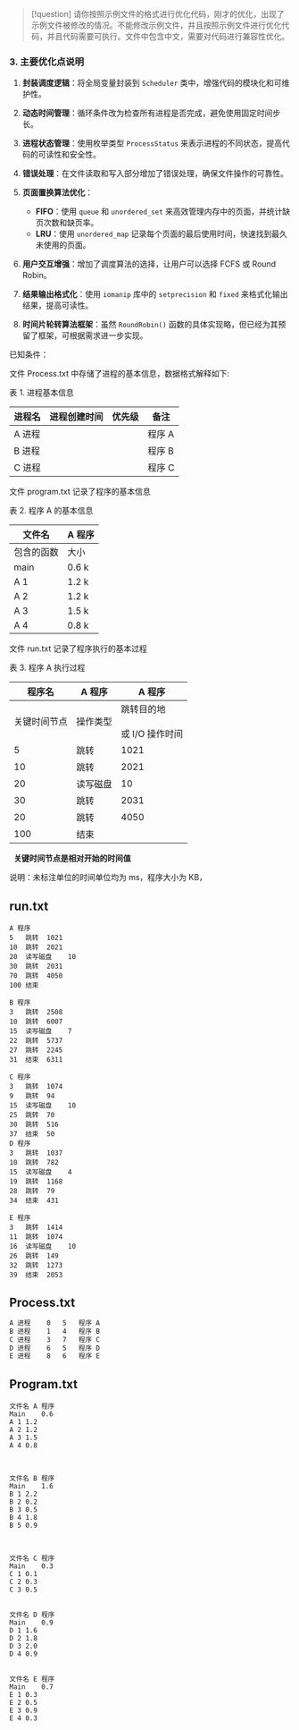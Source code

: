 >[!question] 
>请你按照示例文件的格式进行优化代码，刚才的优化，出现了示例文件被修改的情况。不能修改示例文件，并且按照示例文件进行优化代码，并且代码需要可执行。文件中包含中文，需要对代码进行兼容性优化。

### **3. 主要优化点说明**

1. **封装调度逻辑**：将全局变量封装到 `Scheduler` 类中，增强代码的模块化和可维护性。

2. **动态时间管理**：循环条件改为检查所有进程是否完成，避免使用固定时间步长。

3. **进程状态管理**：使用枚举类型 `ProcessStatus` 来表示进程的不同状态，提高代码的可读性和安全性。

4. **错误处理**：在文件读取和写入部分增加了错误处理，确保文件操作的可靠性。

5. **页面置换算法优化**：

    - **FIFO**：使用 `queue` 和 `unordered_set` 来高效管理内存中的页面，并统计缺页次数和缺页率。
    - **LRU**：使用 `unordered_map` 记录每个页面的最后使用时间，快速找到最久未使用的页面。
6. **用户交互增强**：增加了调度算法的选择，让用户可以选择 FCFS 或 Round Robin。

7. **结果输出格式化**：使用 `iomanip` 库中的 `setprecision` 和 `fixed` 来格式化输出结果，提高可读性。

8. **时间片轮转算法框架**：虽然 `RoundRobin()` 函数的具体实现略，但已经为其预留了框架，可根据需求进一步实现。


已知条件：

文件 Process.txt 中存储了进程的基本信息，数据格式解释如下:

表 1. 进程基本信息

| 进程名 | 进程创建时间 | 优先级 | 备注  |
| --- | ------ | --- | --- |
| A 进程 |        |     | 程序 A |
| B 进程 |        |     | 程序 B |
| C 进程 |        |     | 程序 C |

文件 program.txt 记录了程序的基本信息

表 2. 程序 A 的基本信息

| 文件名   | A 程序  |
| ----- | ---- |
| 包含的函数 | 大小   |
| main  | 0.6 k |
| A 1    | 1.2 k |
| A 2    | 1.2 k |
| A 3    | 1.5 k |
| A 4    | 0.8 k |

文件 run.txt 记录了程序执行的基本过程

表 3. 程序 A 执行过程

| 程序名    | A 程序  | A 程序                  |
| ------ | ---- | --------------------- |
| 关键时间节点 | 操作类型 | 跳转目的地<br><br>或 I/O 操作时间 |
| 5      | 跳转   | 1021                  |
| 10     | 跳转   | 2021                  |
| 20     | 读写磁盘 | 10                    |
| 30     | 跳转   | 2031                  |
| 20     | 跳转   | 4050                  |
| 100    | 结束   |                       |

  **关键时间节点是相对开始的时间值**

说明：未标注单位的时间单位均为 ms，程序大小为 KB，
## run.txt

```tXT
A 程序	
5	跳转	1021
10	跳转	2021
20	读写磁盘	10
30	跳转	2031
70	跳转	4050
100	结束
	
B 程序		
3	跳转	2508
10	跳转	6007
15	读写磁盘	7
22	跳转	5737
27	跳转	2245
31	结束	6311
	
C 程序		
3	跳转	1074
9	跳转	94
15	读写磁盘	10
25	跳转	70
30	跳转	516
37	结束	50
D 程序		
3	跳转	1037
10	跳转	782
15	读写磁盘	4
19	跳转	1168
28	跳转	79
34	结束	431
		
E 程序		
3	跳转	1414
11	跳转	1074
16	读写磁盘	10
26	跳转	149
32	跳转	1273
39	结束	2053

```

## Process.txt

```txt
A 进程	0	5	程序 A
B 进程	1	4	程序 B
C 进程	3	7	程序 C
D 进程	6	5	程序 D
E 进程	8	6	程序 E
```

## Program.txt

```tXT
文件名	A 程序			
Main	0.6		
A 1	1.2		
A 2	1.2		
A 3	1.5		
A 4	0.8		
			
			
			
文件名	B 程序				
Main	1.6		
B 1	2.2		
B 2	0.2		
B 3	0.5		
B 4	1.8		
B 5	0.9		
			
			
			
文件名	C 程序				
Main	0.3		
C 1	0.1		
C 2	0.3		
C 3	0.5		
			
			
文件名	D 程序				
Main	0.9		
D 1	1.6		
D 2	1.8		
D 3	2.0		
D 4	0.9		
			
			
文件名	E 程序				
Main	0.7		
E 1	0.3		
E 2	0.5		
E 3	0.9		
E 4	0.3		

```

